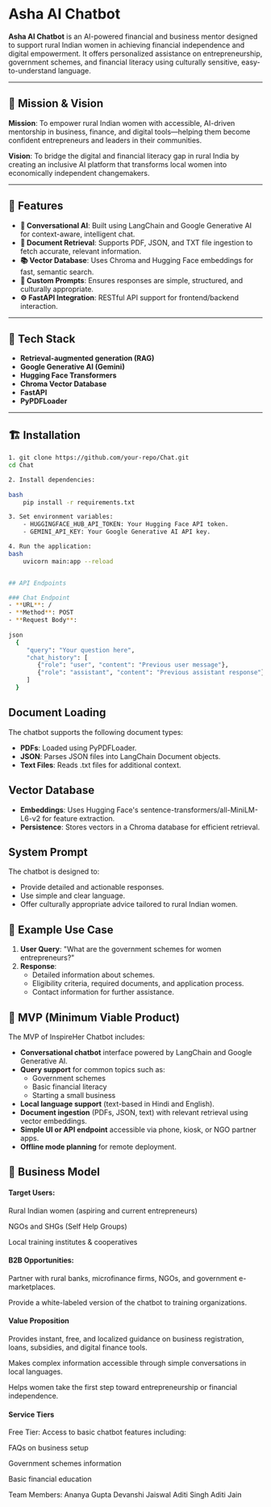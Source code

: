 # Asha AI Chatbot

**Asha AI Chatbot** is an AI-powered financial and business mentor designed to support rural Indian women in achieving financial independence and digital empowerment. It offers personalized assistance on entrepreneurship, government schemes, and financial literacy using culturally sensitive, easy-to-understand language.

---

## 🎯 Mission & Vision

**Mission**: To empower rural Indian women with accessible, AI-driven mentorship in business, finance, and digital tools—helping them become confident entrepreneurs and leaders in their communities.

**Vision**: To bridge the digital and financial literacy gap in rural India by creating an inclusive AI platform that transforms local women into economically independent changemakers.

---

## 🚀 Features

- **🧠 Conversational AI**: Built using LangChain and Google Generative AI for context-aware, intelligent chat.
- **📄 Document Retrieval**: Supports PDF, JSON, and TXT file ingestion to fetch accurate, relevant information.
- **📚 Vector Database**: Uses Chroma and Hugging Face embeddings for fast, semantic search.
- **📝 Custom Prompts**: Ensures responses are simple, structured, and culturally appropriate.
- **⚙️ FastAPI Integration**: RESTful API support for frontend/backend interaction.

---

## 🧩 Tech Stack

-  **Retrieval-augmented generation (RAG)**
- **Google Generative AI (Gemini)**
- **Hugging Face Transformers**
- **Chroma Vector Database**
- **FastAPI**
- **PyPDFLoader**

---

## 🏗️ Installation

```bash
1. git clone https://github.com/your-repo/Chat.git
cd Chat

2. Install dependencies:
    
bash
    pip install -r requirements.txt

3. Set environment variables:
    - HUGGINGFACE_HUB_API_TOKEN: Your Hugging Face API token.
    - GEMINI_API_KEY: Your Google Generative AI API key.

4. Run the application:    
bash
    uvicorn main:app --reload


## API Endpoints

### Chat Endpoint
- **URL**: /
- **Method**: POST
- **Request Body**:
  
json
  {
     "query": "Your question here",
     "chat_history": [
        {"role": "user", "content": "Previous user message"},
        {"role": "assistant", "content": "Previous assistant response"}
     ]
  }


```



## Document Loading

The chatbot supports the following document types:
- **PDFs**: Loaded using PyPDFLoader.
- **JSON**: Parses JSON files into LangChain Document objects.
- **Text Files**: Reads .txt files for additional context.

## Vector Database

- **Embeddings**: Uses Hugging Face's sentence-transformers/all-MiniLM-L6-v2 for feature extraction.
- **Persistence**: Stores vectors in a Chroma database for efficient retrieval.

## System Prompt

The chatbot is designed to:
- Provide detailed and actionable responses.
- Use simple and clear language.
- Offer culturally appropriate advice tailored to rural Indian women.

## 📍 Example Use Case

1. **User Query**: "What are the government schemes for women entrepreneurs?"
2. **Response**:
    - Detailed information about schemes.
    - Eligibility criteria, required documents, and application process.
    - Contact information for further assistance.


## 🔧 MVP (Minimum Viable Product)

The MVP of InspireHer Chatbot includes:

- **Conversational chatbot** interface powered by LangChain and Google Generative AI.
- **Query support** for common topics such as:
  - Government schemes
  - Basic financial literacy
  - Starting a small business
- **Local language support** (text-based in Hindi and English).
- **Document ingestion** (PDFs, JSON, text) with relevant retrieval using vector embeddings.
- **Simple UI or API endpoint** accessible via phone, kiosk, or NGO partner apps.
- **Offline mode planning** for remote deployment.

  
## 💼 Business Model
#### Target Users:
Rural Indian women (aspiring and current entrepreneurs)

NGOs and SHGs (Self Help Groups)

Local training institutes & cooperatives

#### B2B Opportunities:
Partner with rural banks, microfinance firms, NGOs, and government e-marketplaces.

Provide a white-labeled version of the chatbot to training organizations.

#### Value Proposition
Provides instant, free, and localized guidance on business registration, loans, subsidies, and digital finance tools.

Makes complex information accessible through simple conversations in local languages.

Helps women take the first step toward entrepreneurship or financial independence.

#### Service Tiers
Free Tier: Access to basic chatbot features including:

FAQs on business setup

Government schemes information

Basic financial education


Team Members:
Ananya Gupta
Devanshi Jaiswal
Aditi Singh
Aditi Jain



